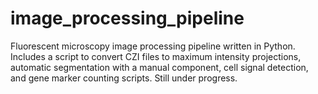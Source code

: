 # image_processing_pipeline
Fluorescent microscopy image processing pipeline written in Python. Includes a script to convert CZI files to maximum intensity projections, automatic segmentation with a manual component, cell signal detection, and gene marker counting scripts. Still under progress. 
